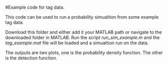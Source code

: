 #Example code for tag data. 

This code can be used to run a probability simualtion from some example tag data. 

Download this folder and either add it your MATLAB path or navigate to the downloaded folder in MATLAB.  Run the script _run_sim_example.m_ and the _tag_example.mat_ file will be loaded and a simualtion run on the data. 

The outputs are two plots, one is the probability density function. The other is the detection function.

